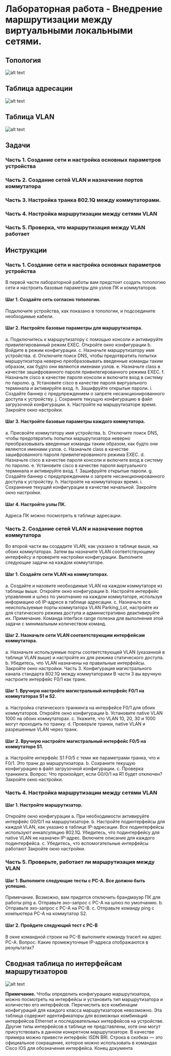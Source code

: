 # Лабораторная работа - Внедрение маршрутизации между виртуальными локальными сетями.

## Топология
 
 ![alt text](image.png)

## Таблица адресации

![alt text](image-1.png)

## Таблица VLAN

![alt text](image-2.png)


## Задачи
### Часть 1. Создание сети и настройка основных параметров устройства
### Часть 2. Создание сетей VLAN и назначение портов коммутатора
### Часть 3. Настройка транка 802.1Q между коммутаторами.
### Часть 4. Настройка маршрутизации между сетями VLAN
### Часть 5. Проверка, что маршрутизация между VLAN работает

## Инструкции
### Часть 1. Создание сети и настройка основных параметров устройства
В первой части лабораторной работы вам предстоит создать топологию сети и настроить базовые параметры для узлов ПК и коммутаторов.

####  Шаг 1. Создайте сеть согласно топологии.
Подключите устройства, как показано в топологии, и подсоедините необходимые кабели.

#### Шаг 2. Настройте базовые параметры для маршрутизатора.
a.	Подключитесь к маршрутизатору с помощью консоли и активируйте привилегированный режим EXEC.
Откройте окно конфигурации
b.	Войдите в режим конфигурации.
c.	Назначьте маршрутизатору имя устройства.
d.	Отключите поиск DNS, чтобы предотвратить попытки маршрутизатора неверно преобразовывать введенные команды таким образом, как будто они являются именами узлов.
e.	Назначьте class в качестве зашифрованного пароля привилегированного режима EXEC.
f.	Назначьте cisco в качестве пароля консоли и включите вход в систему по паролю.
g.	Установите cisco в качестве пароля виртуального терминала и активируйте вход.
h.	Зашифруйте открытые пароли.
i.	Создайте баннер с предупреждением о запрете несанкционированного доступа к устройству.
j.	Сохраните текущую конфигурацию в файл загрузочной конфигурации.
k.	Настройте на маршрутизаторе время.
Закройте окно настройки.

#### Шаг 3. Настройте базовые параметры каждого коммутатора.
a.	Присвойте коммутатору имя устройства.
b.	Отключите поиск DNS, чтобы предотвратить попытки маршрутизатора неверно преобразовывать введенные команды таким образом, как будто они являются именами узлов.
c.	Назначьте class в качестве зашифрованного пароля привилегированного режима EXEC.
d.	Назначьте cisco в качестве пароля консоли и включите вход в систему по паролю.
e.	Установите cisco в качестве пароля виртуального терминала и активируйте вход.
f.	Зашифруйте открытые пароли.
g.	Создайте баннер с предупреждением о запрете несанкционированного доступа к устройству.
h.	Настройте на коммутаторах время.
i.	Сохранение текущей конфигурации в качестве начальной.
Закройте окно настройки.

#### Шаг 4. Настройте узлы ПК.
Адреса ПК можно посмотреть в таблице адресации.


### Часть 2. Создание сетей VLAN и назначение портов коммутатора
Во второй части вы создадите VLAN, как указано в таблице выше, на обоих коммутаторах. Затем вы назначите VLAN соответствующему интерфейсу и проверите настройки конфигурации. Выполните следующие задачи на каждом коммутаторе.

#### Шаг 1. Создайте сети VLAN на коммутаторах.
a.	Создайте и назовите необходимые VLAN на каждом коммутаторе из таблицы выше.
Откройте окно конфигурации
b.	Настройте интерфейс управления и шлюз по умолчанию на каждом коммутаторе, используя информацию об IP-адресе в таблице адресации. 
c.	Назначьте все неиспользуемые порты коммутатора VLAN Parking_Lot, настройте их для статического режима доступа и административно деактивируйте их.
Примечание. Команда interface range полезна для выполнения этой задачи с минимальным количеством команд.

#### Шаг 2. Назначьте сети VLAN соответствующим интерфейсам коммутатора.
a.	Назначьте используемые порты соответствующей VLAN (указанной в таблице VLAN выше) и настройте их для режима статического доступа.
b.	Убедитесь, что VLAN назначены на правильные интерфейсы.
Закройте окно настройки.
Часть 3. Конфигурация магистрального канала стандарта 802.1Q между коммутаторами
В части 3 вы вручную настроите интерфейс F0/1 как транк.

#### Шаг 1. Вручную настройте магистральный интерфейс F0/1 на коммутаторах S1 и S2.
a.	Настройка статического транкинга на интерфейсе F0/1 для обоих коммутаторов.
Откройте окно конфигурации
b.	Установите native VLAN 1000 на обоих коммутаторах.
c.	Укажите, что VLAN 10, 20, 30 и 1000 могут проходить по транку.
d.	Проверьте транки, native VLAN и разрешенные VLAN через транк.

#### Шаг 2. Вручную настройте магистральный интерфейс F0/5 на коммутаторе S1.
a.	Настройте интерфейс S1 F0/5 с теми же параметрами транка, что и F0/1. Это транк до маршрутизатора.
b.	Сохраните текущую конфигурацию в файл загрузочной конфигурации.
c.	Проверка транкинга.
Вопрос:
Что произойдет, если G0/0/1 на R1 будет отключен?
Закройте окно настройки.

### Часть 4. Настройка маршрутизации между сетями VLAN

#### Шаг 1. Настройте маршрутизатор.
Откройте окно конфигурации
a.	При необходимости активируйте интерфейс G0/0/1 на маршрутизаторе.
b.	Настройте подинтерфейсы для каждой VLAN, как указано в таблице IP-адресации. Все подинтерфейсы используют инкапсуляцию 802.1Q. Убедитесь, что подинтерфейсу для native VLAN не назначен IP-адрес. Включите описание для каждого подинтерфейса.
c.	Убедитесь, что вспомогательные интерфейсы работают
Закройте окно настройки.

### Часть 5. Проверьте, работает ли маршрутизация между VLAN

#### Шаг 1. Выполните следующие тесты с PC-A. Все должно быть успешно.
Примечание. Возможно, вам придется отключить брандмауэр ПК для работы ping
a.	Отправьте эхо-запрос с PC-A на шлюз по умолчанию.
b.	Отправьте эхо-запрос с PC-A на PC-B.
c.	Отправьте команду ping с компьютера PC-A на коммутатор S2.

#### Шаг 2. Пройдите следующий тест с PC-B
В окне командной строки на PC-B выполните команду tracert на адрес PC-A.
Вопрос:
Какие промежуточные IP-адреса отображаются в результатах?

## Сводная таблица по интерфейсам маршрутизаторов

![alt text](image-3.png)

**Примечание.** Чтобы определить конфигурацию маршрутизатора, можно посмотреть на интерфейсы и установить тип маршрутизатора и количество его интерфейсов. Перечислить все комбинации конфигураций для каждого класса маршрутизаторов невозможно. Эта таблица содержит идентификаторы для возможных комбинаций интерфейсов Ethernet и последовательных интерфейсов на устройстве. Другие типы интерфейсов в таблице не представлены, хотя они могут присутствовать в данном конкретном маршрутизаторе. В качестве примера можно привести интерфейс ISDN BRI. Строка в скобках — это официальное сокращение, которое можно использовать в командах Cisco IOS для обозначения интерфейса.
Конец документа
